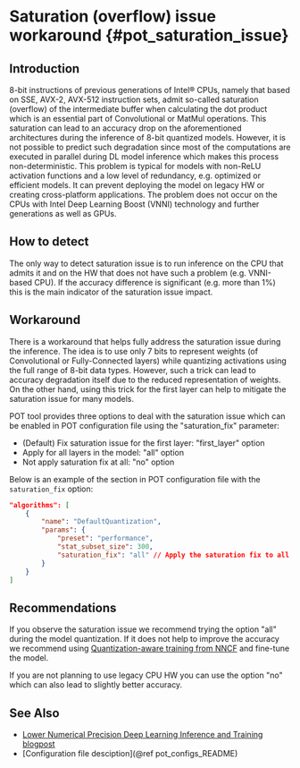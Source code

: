 # Saturation (overflow) issue workaround {#pot_saturation_issue}

## Introduction
8-bit instructions of previous generations of Intel&reg; CPUs, namely that based on SSE, AVX-2, AVX-512 instruction sets, admit so-called saturation (overflow) of the intermediate buffer when calculating the dot product which is an essential part of Convolutional or MatMul operations. This saturation can lead to an accuracy drop on the aforementioned architectures during the inference of 8-bit quantized models. However, it is not possible to predict such degradation since most of the computations are executed in parallel during DL model inference which makes this process non-deterministic. This problem is typical for models with non-ReLU activation functions and a low level of redundancy, e.g. optimized or efficient models. It can prevent deploying the model on legacy HW or creating cross-platform applications. The problem does not occur on the CPUs with Intel Deep Learning Boost (VNNI) technology and further generations as well as GPUs.

## How to detect
The only way to detect saturation issue is to run inference on the CPU that admits it and on the HW that does not have such a problem (e.g. VNNI-based CPU). If the accuracy difference is significant (e.g. more than 1%) this is the main indicator of the saturation issue impact.

## Workaround
There is a workaround that helps fully address the saturation issue during the inference. The idea is to use only 7 bits to represent weights (of Convolutional or Fully-Connected layers) while quantizing activations using the full range of 8-bit data types. However, such a trick can lead to accuracy degradation itself due to the reduced representation of weights. On the other hand, using this trick for the first layer can help to mitigate the saturation issue for many models.

POT tool provides three options to deal with the saturation issue which can be enabled in POT configuration file using the "saturation_fix" parameter:

* (Default) Fix saturation issue for the first layer: "first_layer" option
* Apply for all layers in the model: "all" option
* Not apply saturation fix at all: "no" option

Below is an example of the section in POT configuration file with the `saturation_fix` option:
```json
"algorithms": [
    {
        "name": "DefaultQuantization",
        "params": {
            "preset": "performance",
            "stat_subset_size": 300,
            "saturation_fix": "all" // Apply the saturation fix to all the layers
        }
    }
]
```
## Recommendations
If you observe the saturation issue we recommend trying the option "all" during the model quantization. If it does not help to improve the accuracy we recommend using [Quantization-aware training from NNCF](https://github.com/openvinotoolkit/nncf) and fine-tune the model.

If you are not planning to use legacy CPU HW you can use the option "no" which can also lead to slightly better accuracy.

## See Also
* [Lower Numerical Precision Deep Learning Inference and Training blogpost](https://www.intel.com/content/www/us/en/developer/articles/technical/lower-numerical-precision-deep-learning-inference-and-training.html)
* [Configuration file desciption](@ref pot_configs_README)